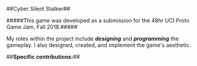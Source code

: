 ##Cyber Silent Stalker##

#####This game was developed as a submission for the 48hr UCI Proto Game Jam, Fall 2018.#####

My roles within the project include **_designing_** and **_programming_** the gameplay. I also designed, created, and implement the game's aesthetic.

##**Specific contributions:**##
